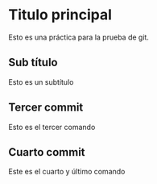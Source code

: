 # Titulo principal
Esto es una práctica para la prueba de git.

## Sub título

Esto es un subtítulo

## Tercer commit

Esto es el tercer comando

## Cuarto commit

Este es el cuarto y último comando
